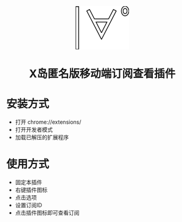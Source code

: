 <div align="center">
<img src="public/icon.png" alt="logo"/>
<h1> X岛匿名版移动端订阅查看插件</h1>
</div>

# 安装方式
- 打开 chrome://extensions/
- 打开开发者模式
- 加载已解压的扩展程序

# 使用方式
- 固定本插件
- 右键插件图标
- 点击选项
- 设置订阅ID
- 点击插件图标即可查看订阅
